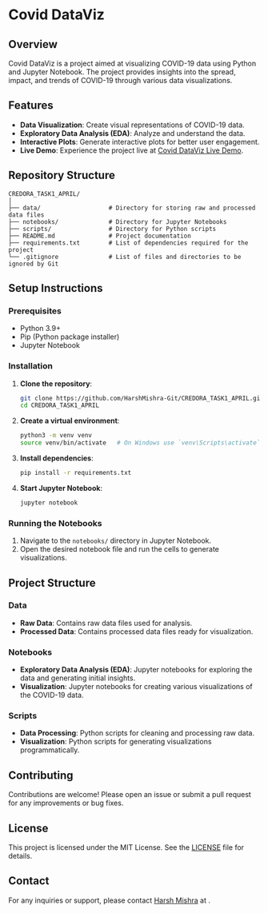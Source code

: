 # Covid DataViz

## Overview
Covid DataViz is a project aimed at visualizing COVID-19 data using Python and Jupyter Notebook. The project provides insights into the spread, impact, and trends of COVID-19 through various data visualizations.

## Features
- **Data Visualization**: Create visual representations of COVID-19 data.
- **Exploratory Data Analysis (EDA)**: Analyze and understand the data.
- **Interactive Plots**: Generate interactive plots for better user engagement.
- **Live Demo**: Experience the project live at [Covid DataViz Live Demo](https://covid-data-viz.streamlit.app/).

## Repository Structure
```
CREDORA_TASK1_APRIL/
│
├── data/                   # Directory for storing raw and processed data files
├── notebooks/              # Directory for Jupyter Notebooks
├── scripts/                # Directory for Python scripts
├── README.md               # Project documentation
├── requirements.txt        # List of dependencies required for the project
└── .gitignore              # List of files and directories to be ignored by Git
```

## Setup Instructions

### Prerequisites
- Python 3.9+
- Pip (Python package installer)
- Jupyter Notebook

### Installation

1. **Clone the repository**:
   ```bash
   git clone https://github.com/HarshMishra-Git/CREDORA_TASK1_APRIL.git
   cd CREDORA_TASK1_APRIL
   ```

2. **Create a virtual environment**:
   ```bash
   python3 -m venv venv
   source venv/bin/activate   # On Windows use `venv\Scripts\activate`
   ```

3. **Install dependencies**:
   ```bash
   pip install -r requirements.txt
   ```

4. **Start Jupyter Notebook**:
   ```bash
   jupyter notebook
   ```

### Running the Notebooks

1. Navigate to the `notebooks/` directory in Jupyter Notebook.
2. Open the desired notebook file and run the cells to generate visualizations.

## Project Structure

### Data
- **Raw Data**: Contains raw data files used for analysis.
- **Processed Data**: Contains processed data files ready for visualization.

### Notebooks
- **Exploratory Data Analysis (EDA)**: Jupyter notebooks for exploring the data and generating initial insights.
- **Visualization**: Jupyter notebooks for creating various visualizations of the COVID-19 data.

### Scripts
- **Data Processing**: Python scripts for cleaning and processing raw data.
- **Visualization**: Python scripts for generating visualizations programmatically.

## Contributing
Contributions are welcome! Please open an issue or submit a pull request for any improvements or bug fixes.

## License
This project is licensed under the MIT License. See the [LICENSE](LICENSE) file for details.

## Contact
For any inquiries or support, please contact [Harsh Mishra](harsh.mishra2022@glbajajgroup.org) at .
